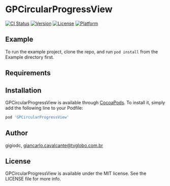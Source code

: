 # GPCircularProgressView

[![CI Status](https://img.shields.io/travis/gigiodc/GPCircularProgressView.svg?style=flat)](https://travis-ci.org/gigiodc/GPCircularProgressView)
[![Version](https://img.shields.io/cocoapods/v/GPCircularProgressView.svg?style=flat)](https://cocoapods.org/pods/GPCircularProgressView)
[![License](https://img.shields.io/cocoapods/l/GPCircularProgressView.svg?style=flat)](https://cocoapods.org/pods/GPCircularProgressView)
[![Platform](https://img.shields.io/cocoapods/p/GPCircularProgressView.svg?style=flat)](https://cocoapods.org/pods/GPCircularProgressView)

## Example

To run the example project, clone the repo, and run `pod install` from the Example directory first.

## Requirements

## Installation

GPCircularProgressView is available through [CocoaPods](https://cocoapods.org). To install
it, simply add the following line to your Podfile:

```ruby
pod 'GPCircularProgressView'
```

## Author

gigiodc, giancarlo.cavalcante@tvglobo.com.br

## License

GPCircularProgressView is available under the MIT license. See the LICENSE file for more info.

